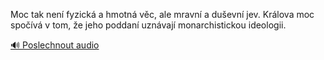 
Moc tak není fyzická a hmotná věc, ale mravní a duševní jev. Králova moc spočívá v tom, že jeho poddaní uznávají monarchistickou ideologii.

[🔊 Poslechnout audio](/data/7-paragraphs/audio/chapter_39/para_009-Moc-tak-nen-fyzick-a-hmotn-vc-ale-mravn-a-du.mp3)
